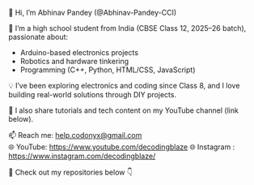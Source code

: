 👋 Hi, I’m Abhinav Pandey (@Abhinav-Pandey-CCI)

🔧 I’m a high school student from India (CBSE Class 12, 2025–26 batch), passionate about:
- Arduino-based electronics projects
- Robotics and hardware tinkering
- Programming (C++, Python, HTML/CSS, JavaScript)

💡 I’ve been exploring electronics and coding since Class 8, and I love building real-world solutions through DIY projects.

🎥 I also share tutorials and tech content on my YouTube channel (link below).

📫 Reach me: help.codonyx@gmail.com  
🌐 YouTube: https://www.youtube.com/decodingblaze
🌐 Instagram : https://www.instagram.com/decodingblaze/

📁 Check out my repositories below 👇


<!---
Abhinav-Pandey-CCI/Abhinav-Pandey-CCI is a ✨ special ✨ repository because its `README.md` (this file) appears on your GitHub profile.
You can click the Preview link to take a look at your changes.
--->
